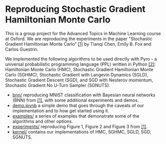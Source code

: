 Reproducing Stochastic Gradient Hamiltonian Monte Carlo
=======================================================

This is a group project for the Advanced Topics in Machine Learning course at
Oxford. We are reproducing the experiments in the paper "Stochastic Gradient 
Hamiltonian Monte Carlo" [[1]](https://arxiv.org/abs/1402.4102) by Tianqi Chen, 
Emily B. Fox and Carlos Guestrin.

We implemented the following algorithms to be used directly with Pyro - a universal probabilistic programming language (PPL) written in Python [[2]](https://pyro.ai/): Hamiltonian Monte Carlo (HMC), Stochastic Gradient Hamiltonian Monte Carlo (SGHMC), Stochastic Gradient with Langevin Dynamics (SGLD), Stochastic Gradient Descent (SGD), and SGD with Nesterov momentum, Stochastic Gradient No U-Turn Sampler (SGNUTS).

- [bnn/](.bnn/) reproducing MNIST classification with Bayesian neural networks (BNN) from [[1]](https://arxiv.org/abs/1402.4102), with some additional experiments and demos.
- [demo.ipynb](demo.ipynb) a simple demo that goes through the caveats of our implementation and to how get started using it.
- [examples/](.examples/) a series of examples that demonstrate some of the algorithms and other options.
- [experiments/](.experiments/) reproducing Figure 1, Figure 2 and Figure 3 from [[1]](https://arxiv.org/abs/1402.4102).
- [kernel/](.kernel/) contains our implementations of HMC, SGHMC, SGLD, SGD, SGNUTS.